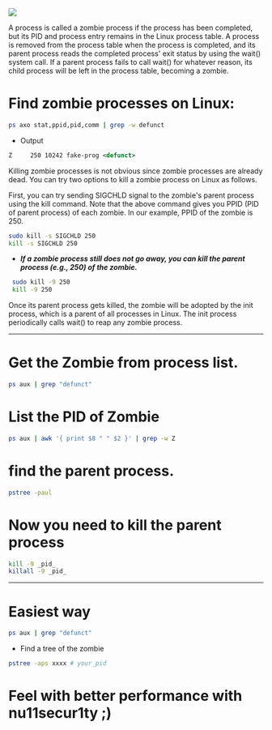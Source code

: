 ![](https://github.com/nu11secur1ty/Linux_Deployment_Administration_Hacks/blob/master/zombi/tjoOp.jpg)


A process is called a zombie process if the process has been completed, but its PID and process entry remains in the Linux process table. A process is removed from the process table when the process is completed, and its parent process reads the completed process' exit status by using the wait() system call. If a parent process fails to call wait() for whatever reason, its child process will be left in the process table, becoming a zombie.

# Find zombie processes on Linux:
```bash
ps axo stat,ppid,pid,comm | grep -w defunct
```
- Output
```xml
Z     250 10242 fake-prog <defunct>
```

Killing zombie processes is not obvious since zombie processes are already dead. You can try two options to kill a zombie process on Linux as follows.

First, you can try sending SIGCHLD signal to the zombie's parent process using the kill command. Note that the above command gives you PPID (PID of parent process) of each zombie. In our example, PPID of the zombie is 250.

```bash
sudo kill -s SIGCHLD 250
kill -s SIGCHLD 250
```
- ***If a zombie process still does not go away, you can kill the parent process (e.g., 250) of the zombie.***
```bash
 sudo kill -9 250
 kill -9 250
```

Once its parent process gets killed, the zombie will be adopted by the init process, which is a parent of all processes in Linux. The init process periodically calls wait() to reap any zombie process.

-------------------------------------------------------------------------------------------------------------

# Get the Zombie from process list.
```bash
ps aux | grep "defunct"
```
#  List the PID of Zombie
```bash
ps aux | awk '{ print $8 " " $2 }' | grep -w Z
```

#  find the parent process.

```bash 
pstree -paul
```
# Now you need to kill the parent process
```bash 
kill -9 _pid_
killall -9 _pid_
```
-----------------------------------------------------------------------

# Easiest way
```bash
ps aux | grep "defunct"
```
- Find a tree of the zombie
```bash
pstree -aps xxxx # your_pid
```


# Feel with better performance with nu11secur1ty ;)
